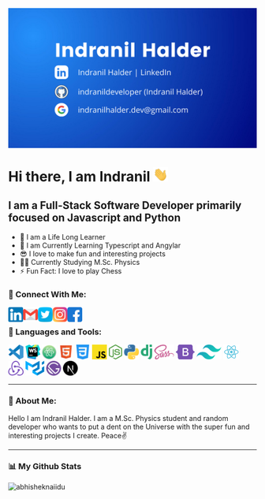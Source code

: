 <img align="center" alt="Indranil Halder" src="./img/main/indranil.png" />

# Hi there, I am Indranil <img src="./img/main/hi.webp" width="30px" alt="hi" />

## I am a Full-Stack Software Developer primarily focused on Javascript and Python

- 📘 I am a Life Long Learner
- 🔭 I am Currently Learning Typescript and Angylar
- 😎 I love to make fun and interesting projects
- 👨‍🎓 Currently Studying M.Sc. Physics
- ⚡ Fun Fact: I love to play Chess

### 📲 Connect With Me:

<a href="https://www.linkedin.com/in/indranildeveloper/">
<img align="left" src="./img/main/linkedin.png" width="30px" />
</a>
<a href="mailto:indranilhalder.dev@gmail.com">
<img align="left" src="./img/main/gmail.png" width="30px" />
</a>
<a href="https://twitter.com/indranilcoder/">
<img align="left" src="./img/main/twitter.png" width="30px" />
</a>
<a href="https://www.instagram.com/indranil__halder/">
<img align="left" src="./img/main/instagram.png" width="30px" />
</a>
<a href="https://www.facebook.com/indranil.halder.7545/">
<img align="left" src="./img/main/facebook.png" width="30px" />
</a>

<br />

### 🧰 Languages and Tools:

<code><img height="30" src="./img/icons/visual-studio-code.svg"></code>
<code><img height="30" src="./img/icons/webstorm.svg"></code>
<code><img height="30" src="./img/icons/atom.svg"></code>
<code><img height="30" src="./img/icons/html5.svg"></code>
<code><img height="30" src="./img/icons/css-3.png"></code>
<code><img height="30" src="./img/icons/javascript.svg"></code>
<code><img height="30" src="./img/icons/nodejs.svg"></code>
<code><img height="30" src="./img/icons/python.svg"></code>
<code><img height="30" src="./img/icons/django.svg"></code>
<code><img height="30" src="./img/icons/sass.svg"></code>
<code><img height="30" src="./img/icons/bootstrap-5.svg"></code>
<code><img height="30" src="./img/icons/tailwind.svg"></code>
<code><img height="30" src="./img/icons/react.svg"></code>
<code><img height="30" src="./img/icons/redux.svg"></code>
<code><img height="30" src="./img/icons/material.svg"></code>
<code><img height="30" src="./img/icons/gatsby.svg"></code>
<code><img height="30" src="./img/icons/next-js.svg"></code>

<hr />

### 🔔 About Me:

Hello I am Indranil Halder. I am a M.Sc. Physics student and random developer who wants to put a dent on the Universe with the super fun and interesting projects I create. Peace✌️

<hr />

### 📊 My Github Stats

<img src="https://github-readme-stats.vercel.app/api?username=indranildeveloper&show_icons=true&theme=tokyonight" alt="abhisheknaiidu" />
